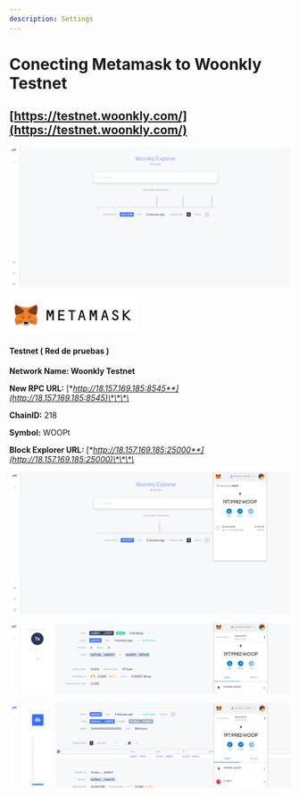 ```yaml
---
description: Settings
---
```


# Conecting Metamask to Woonkly Testnet

## [https://testnet.woonkly.com/](https://testnet.woonkly.com/)

![](../.gitbook/assets/image%20%2822%29.png)

![](../.gitbook/assets/image%20%2875%29.png)

#### Testnet \( Red de pruebas \) 

**Network Name: Woonkly Testnet**

**New RPC URL:** [**http://18.157.169.185:8545**](http://18.157.169.185:8545)\*\*\*\*

**ChainID:** 218

**Symbol:** WOOPt

**Block Explorer URL:** [**http://18.157.169.185:25000**](http://18.157.169.185:25000)\*\*\*\*

![](../.gitbook/assets/image%20%2854%29.png)

![](../.gitbook/assets/image%20%285%29.png)

![](../.gitbook/assets/image%20%2878%29.png)

